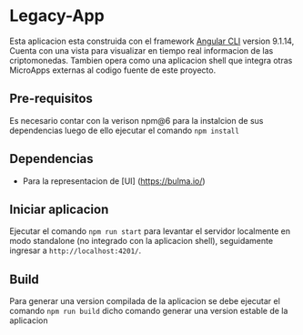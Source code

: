 # Legacy-App

Esta aplicacion esta construida con el framework [Angular CLI](https://github.com/angular/angular-cli) version 9.1.14,
Cuenta con una vista para visualizar en tiempo real informacion de las criptomonedas. Tambien opera como una aplicacion shell que integra otras MicroApps externas al codigo fuente de este proyecto.

## Pre-requisitos

Es necesario contar con la verison npm@6 para la instalcion de sus dependencias luego de ello ejecutar el comando `npm install`

## Dependencias

- Para la representacion de [UI] (https://bulma.io/)

## Iniciar aplicacion

Ejecutar el comando `npm run start` para levantar el servidor localmente en modo standalone (no integrado con la aplicacion shell), seguidamente ingresar a `http://localhost:4201/`.

## Build

Para generar una version compilada de la aplicacion se debe ejecutar el comando `npm run build` dicho comando generar una version estable de la aplicacion

